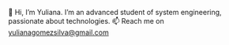 👋 Hi, I’m Yuliana.
I’m an advanced student of system engineering, passionate about technologies.
📫 Reach me on yulianagomezsilva@gmail.com 
